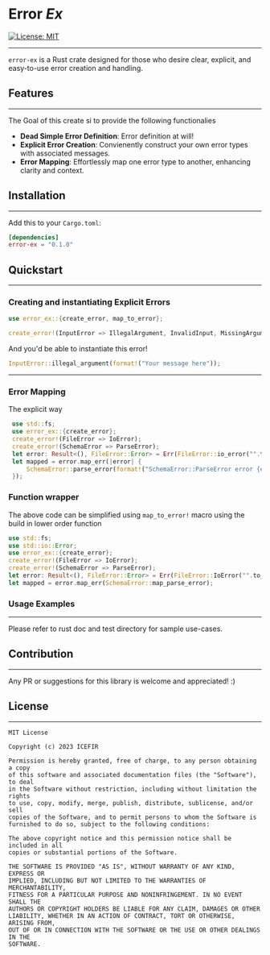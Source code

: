 # Error _Ex_
[![License: MIT](https://img.shields.io/badge/License-MIT-yellow.svg)](https://opensource.org/licenses/MIT)  

---
`error-ex` is a Rust crate designed for those who desire clear, explicit, and easy-to-use error creation and handling.

## Features

---
The Goal of this create si to provide the following functionalies

- **Dead Simple Error Definition**: Error definition at will!
- **Explicit Error Creation**:  Convienently construct your own error types with associated messages.
- **Error Mapping**: Effortlessly map one error type to another, enhancing clarity and context.

## Installation

---
Add this to your `Cargo.toml`:

```toml
[dependencies]
error-ex = "0.1.0"
```

## Quickstart

---

### Creating and instantiating Explicit Errors

```rust
use error_ex::{create_error, map_to_error};

create_error!(InputError => IllegalArgument, InvalidInput, MissingArgument);
```

And you'd be able to instantiate this error!
```rust
InputError::illegal_argument(format!("Your message here"));
```

---

### Error Mapping

The explicit way
```rust
 use std::fs;
 use error_ex::{create_error};
 create_error!(FileError => IoError);
 create_error!(SchemaError => ParseError);
 let error: Result<(), FileError::Error> = Err(FileError::io_error("".to_string()));
 let mapped = error.map_err(|error| {
     SchemaError::parse_error(format!("SchemaError::ParseError error {error}"))
 });
```


### Function wrapper


 The above code can be simplified using `map_to_error!`
 macro using the build in lower order function
 ``` rust
 use std::fs;
 use std::io::Error;
 use error_ex::{create_error};
 create_error!(FileError => IoError);
 create_error!(SchemaError => ParseError);
 let error: Result<(), FileError::Error> = Err(FileError::IoError("".to_string()));
 let mapped = error.map_err(SchemaError::map_parse_error);
 ```

### Usage Examples

---
Please refer to rust doc and test directory for sample use-cases.

## Contribution

---
Any PR or suggestions for this library is welcome and appreciated! :)

## License

---

```
MIT License

Copyright (c) 2023 ICEFIR

Permission is hereby granted, free of charge, to any person obtaining a copy
of this software and associated documentation files (the "Software"), to deal
in the Software without restriction, including without limitation the rights
to use, copy, modify, merge, publish, distribute, sublicense, and/or sell
copies of the Software, and to permit persons to whom the Software is
furnished to do so, subject to the following conditions:

The above copyright notice and this permission notice shall be included in all
copies or substantial portions of the Software.

THE SOFTWARE IS PROVIDED "AS IS", WITHOUT WARRANTY OF ANY KIND, EXPRESS OR
IMPLIED, INCLUDING BUT NOT LIMITED TO THE WARRANTIES OF MERCHANTABILITY,
FITNESS FOR A PARTICULAR PURPOSE AND NONINFRINGEMENT. IN NO EVENT SHALL THE
AUTHORS OR COPYRIGHT HOLDERS BE LIABLE FOR ANY CLAIM, DAMAGES OR OTHER
LIABILITY, WHETHER IN AN ACTION OF CONTRACT, TORT OR OTHERWISE, ARISING FROM,
OUT OF OR IN CONNECTION WITH THE SOFTWARE OR THE USE OR OTHER DEALINGS IN THE
SOFTWARE.

```